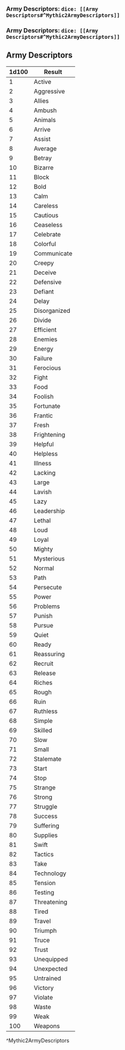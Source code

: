 ### Army Descriptors: `dice: [[Army Descriptors#^Mythic2ArmyDescriptors]]`
### Army Descriptors: `dice: [[Army Descriptors#^Mythic2ArmyDescriptors]]`

## Army Descriptors
| 1d100 | Result       |
| ----- | ------------ |
| 1     | Active       |
| 2     | Aggressive   |
| 3     | Allies       |
| 4     | Ambush       |
| 5     | Animals      |
| 6     | Arrive       |
| 7     | Assist       |
| 8     | Average      |
| 9     | Betray       |
| 10    | Bizarre      |
| 11    | Block        |
| 12    | Bold         |
| 13    | Calm         |
| 14    | Careless     |
| 15    | Cautious     |
| 16    | Ceaseless    |
| 17    | Celebrate    |
| 18    | Colorful     |
| 19    | Communicate  |
| 20    | Creepy       |
| 21    | Deceive      |
| 22    | Defensive    |
| 23    | Defiant      |
| 24    | Delay        |
| 25    | Disorganized |
| 26    | Divide       |
| 27    | Efficient    |
| 28    | Enemies      |
| 29    | Energy       |
| 30    | Failure      |
| 31    | Ferocious    |
| 32    | Fight        |
| 33    | Food         |
| 34    | Foolish      |
| 35    | Fortunate    |
| 36    | Frantic      |
| 37    | Fresh        |
| 38    | Frightening  |
| 39    | Helpful      |
| 40    | Helpless     |
| 41    | Illness      |
| 42    | Lacking      |
| 43    | Large        |
| 44    | Lavish       |
| 45    | Lazy         |
| 46    | Leadership   |
| 47    | Lethal       |
| 48    | Loud         |
| 49    | Loyal        |
| 50    | Mighty       |
| 51    | Mysterious   |
| 52    | Normal       |
| 53    | Path         |
| 54    | Persecute    |
| 55    | Power        |
| 56    | Problems     |
| 57    | Punish       |
| 58    | Pursue       |
| 59    | Quiet        |
| 60    | Ready        |
| 61    | Reassuring   |
| 62    | Recruit      |
| 63    | Release      |
| 64    | Riches       |
| 65    | Rough        |
| 66    | Ruin         |
| 67    | Ruthless     |
| 68    | Simple       |
| 69    | Skilled      |
| 70    | Slow         |
| 71    | Small        |
| 72    | Stalemate    |
| 73    | Start        |
| 74    | Stop         |
| 75    | Strange      |
| 76    | Strong       |
| 77    | Struggle     |
| 78    | Success      |
| 79    | Suffering    |
| 80    | Supplies     |
| 81    | Swift        |
| 82    | Tactics      |
| 83    | Take         |
| 84    | Technology   |
| 85    | Tension      |
| 86    | Testing      |
| 87    | Threatening  |
| 88    | Tired        |
| 89    | Travel       |
| 90    | Triumph      |
| 91    | Truce        |
| 92    | Trust        |
| 93    | Unequipped   |
| 94    | Unexpected   |
| 95    | Untrained    |
| 96    | Victory      |
| 97    | Violate      |
| 98    | Waste        |
| 99    | Weak         |
| 100   | Weapons      |
^Mythic2ArmyDescriptors